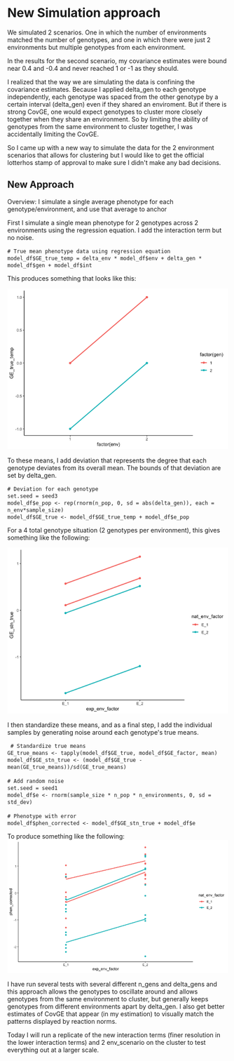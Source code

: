 # New Simulation approach

We simulated 2 scenarios. One in which the number of environments matched the number of genotypes, and one in which there were just 2 environments but multiple genotypes from each environment. 

In the results for the second scenario, my covariance estimates were bound near 0.4 and -0.4 and never reached 1 or -1 as they should.

I realized that the way we are simulating the data is confining the covariance estimates. Because I applied delta_gen to each genotype independently, each genotype was spaced from the other genotype by a certain interval (delta_gen) even if they shared an enviroment. But if there is strong CovGE, one would expect genotypes to cluster more closely together when they share an environment. So by limiting the ability of genotypes from the same environment to cluster together, I was accidentally limiting the CovGE.

So I came up with a new way to simulate the data for the 2 environment scenarios that allows for clustering but I would like to get the official lotterhos stamp of approval to make sure I didn't make any bad decisions. 

## New Approach

Overview: I simulate a single average phenotype for each genotype/environment, and use that average to anchor 

First I simulate a single mean phenotype for 2 genotypes across 2 environments using the regression equation. I add the interaction term but no noise. 

```{code1}
# True mean phenotype data using regression equation
model_df$GE_true_temp = delta_env * model_df$env + delta_gen * model_df$gen + model_df$int 
```

This produces something that looks like this: 

![image](https://github.com/RCN-ECS/CnGV/blob/master/results/notebook_figs/930_2GE.png)

To these means, I add deviation that represents the degree that each genotype deviates from its overall mean. The bounds of that deviation are set by delta_gen. 

```{code2}
# Deviation for each genotype 
set.seed = seed3
model_df$e_pop <- rep(rnorm(n_pop, 0, sd = abs(delta_gen)), each = n_env*sample_size)
model_df$GE_true <- model_df$GE_true_temp + model_df$e_pop
```

For a 4 total genotype situation (2 genotypes per environment), this gives something like the following: 

![image](https://github.com/RCN-ECS/CnGV/blob/master/results/notebook_figs/930_2GE_step2.png)

I then standardize these means, and as a final step, I add the individual samples by generating noise around each genotype's true means.

```{code3}
 # Standardize true means 
GE_true_means <- tapply(model_df$GE_true, model_df$GE_factor, mean)
model_df$GE_stn_true <- (model_df$GE_true - mean(GE_true_means))/sd(GE_true_means)
  
# Add random noise
set.seed = seed1
model_df$e <- rnorm(sample_size * n_pop * n_environments, 0, sd = std_dev) 
  
# Phenotype with error
model_df$phen_corrected <- model_df$GE_stn_true + model_df$e
```

To produce something like the following:
![image](https://github.com/RCN-ECS/CnGV/blob/master/results/notebook_figs/930_2GEstep3.png)

I have run several tests with several different n_gens and delta_gens and this approach allows the genotypes to oscillate around and allows genotypes from the same environment to cluster, but generally keeps genotypes from different environments apart by delta_gen. I also get better estimates of CovGE that appear (in my estimation) to visually match the patterns displayed by reaction norms.

Today I will run a replicate of the new interaction terms (finer resolution in the lower interaction terms) and 2 env_scenario on the cluster to test everything out at a larger scale. 




